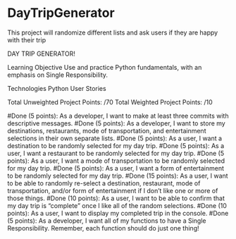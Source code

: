 # DayTripGenerator
This project will randomize different lists and ask users if they are happy with their trip

DAY TRIP GENERATOR!

Learning Objective
Use and practice Python fundamentals, with an emphasis on Single Responsibility.

Technologies
Python
User Stories

Total Unweighted Project Points: /70
Total Weighted Project Points: /10

#Done (5 points): As a developer, I want to make at least three commits with descriptive messages. 
#Done (5 points): As a developer, I want to store my destinations, restaurants, mode of transportation, and entertainment selections in their own separate lists. 
#Done (5 points): As a user, I want a destination to be randomly selected for my day trip. 
#Done (5 points): As a user, I want a restaurant to be randomly selected for my day trip. 
#Done (5 points): As a user, I want a mode of transportation to be randomly selected for my day trip. 
#Done (5 points): As a user, I want a form of entertainment to be randomly selected for my day trip. 
#Done (15 points): As a user, I want to be able to randomly re-select a destination, restaurant, mode of transportation, and/or form of entertainment if I don’t like one or more of those things. 
#Done (10 points): As a user, I want to be able to confirm that my day trip is “complete” once I like all of the random selections. 
#Done (10 points): As a user, I want to display my completed trip in the console. 
#Done (5 points): As a developer, I want all of my functions to have a Single Responsibility. Remember, each function should do just one thing!
